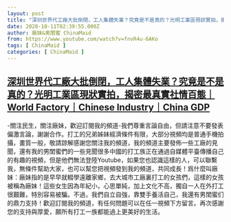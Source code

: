 ```yaml
---
layout: post
title: "深圳世界代工廠大批倒閉，工人集體失業？究竟是不是真的？光明工業區現狀實拍，揭密最真實社情百態｜World Factory｜Chinese Industry｜China GDP"
date: 2020-10-11T02:39:55.000Z
author: 廠妹&男閨蜜 ChinaMaid
from: https://www.youtube.com/watch?v=fnvR4u-6AKo
tags: [ ChinaMaid ]
categories: [ ChinaMaid ]
---
```

<!--1602383995000-->
[深圳世界代工廠大批倒閉，工人集體失業？究竟是不是真的？光明工業區現狀實拍，揭密最真實社情百態｜World Factory｜Chinese Industry｜China GDP](https://www.youtube.com/watch?v=fnvR4u-6AKo)
------

<div>
-關注民生，關注廠妹，歡迎訂閱我的頻道-我們尊重言論自由，但請注意不要發表偏激言論，謝謝合作。打工的兄弟姊妹經濟條件有限，大部分視頻均是普通手機拍攝，畫質一般，敬請諒解感謝您關注我的頻道，我的頻道主要發佈一些工廠的見聞，還有我的男閨蜜們的一些見聞很多中國的打工族正在通過自媒體平臺傳播自己的有趣的視頻，但是他們無法登陸Youtube，如果您也認識這樣的人，可以聯繫我，無條件幫助大家，也可以幫您把視頻發到我的頻道，共同成長！爲什麼叫廠妹：廠妹指的是早早就輟學遠離家鄉，去大城市工廠裏打工的女孩們，這樣的女孩被稱為廠妹！這些女生因為年紀小，心思單純，加上文化不高，獨自一人在外打工很艱難，特別容易被騙。不過，我們自立自強，靠雙手養活自己，我還有男閨蜜们的鼎力支持！歡迎訂閱我的頻道，有任何問題可以在任一視頻下方留言。再次感謝您的支持與厚愛，願所有打工一族都能過上更美好的生活。
</div>
